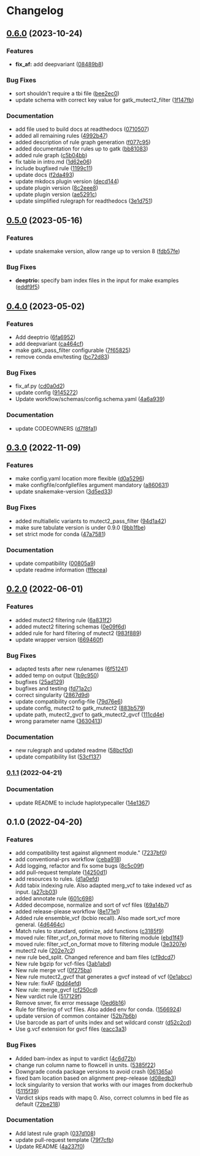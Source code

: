 # Changelog

## [0.6.0](https://www.github.com/hydra-genetics/snv_indels/compare/v0.5.0...v0.6.0) (2023-10-24)


### Features

* **fix_af:** add deepvariant ([08489b8](https://www.github.com/hydra-genetics/snv_indels/commit/08489b80d705c289ebe1da3aee96321610face87))


### Bug Fixes

* sort shouldn't require a tbi file ([bee2ec0](https://www.github.com/hydra-genetics/snv_indels/commit/bee2ec0324b805d9f44f111fd60844502e9f1306))
* update schema with correct key value for gatk_mutect2_filter ([1f147fb](https://www.github.com/hydra-genetics/snv_indels/commit/1f147fb79ff7ba939e3bd59350f467018add4ca8))


### Documentation

* add file used to build docs at readthedocs ([0710507](https://www.github.com/hydra-genetics/snv_indels/commit/0710507da577871917e04778d3101b0e00b5d4d4))
* added all remaining rules ([4992b47](https://www.github.com/hydra-genetics/snv_indels/commit/4992b47fd7ee97f7c2590697d445a51eb7df1b15))
* added description of rule graph generation ([f077c95](https://www.github.com/hydra-genetics/snv_indels/commit/f077c958f0c9fc3548c5a9e8fb5b9cabea06d2b2))
* added documentation for rules up to gatk ([bb81083](https://www.github.com/hydra-genetics/snv_indels/commit/bb810835096421129fbad3dff5f39920a8c01990))
* added rule graph ([c5b04bb](https://www.github.com/hydra-genetics/snv_indels/commit/c5b04bb5c4aceb0d3442a0e5b31480f05565fe05))
* fix table in intro.md ([1d62e06](https://www.github.com/hydra-genetics/snv_indels/commit/1d62e06460160641bcdde9b1f17029b3f4da537c))
* include bugfixed rule ([1199c11](https://www.github.com/hydra-genetics/snv_indels/commit/1199c11f6c60afab28cf531202d52d4cc22935bf))
* update docs ([f2da493](https://www.github.com/hydra-genetics/snv_indels/commit/f2da49318544ccf763a7c0b5ad2aeda4c90fa90e))
* update mkdocs plugin version ([decd144](https://www.github.com/hydra-genetics/snv_indels/commit/decd144698f4f1031b0e95fb71a03db455cbd4e9))
* update plugin version ([8c2eee8](https://www.github.com/hydra-genetics/snv_indels/commit/8c2eee87e5d57696b250313203d473a6df6d9419))
* update plugin version ([ae5291c](https://www.github.com/hydra-genetics/snv_indels/commit/ae5291c2ec2698d11d3c8a5c59e441df7fc989af))
* update simplified rulegraph for readthedocs ([3e1d751](https://www.github.com/hydra-genetics/snv_indels/commit/3e1d7510a04fd0969aac9be1b9b36c5faca7cfad))

## [0.5.0](https://www.github.com/hydra-genetics/snv_indels/compare/v0.4.0...v0.5.0) (2023-05-16)


### Features

* update snakemake version, allow range up to version 8 ([fdb57fe](https://www.github.com/hydra-genetics/snv_indels/commit/fdb57fe4ba61dd6469502f8876fca0f8ef2b4087))


### Bug Fixes

* **deeptrio:** specify bam index files in the input for make examples ([eddf9f5](https://www.github.com/hydra-genetics/snv_indels/commit/eddf9f5a6a78bf2357aa1e89b8a215a8f90537e1))

## [0.4.0](https://www.github.com/hydra-genetics/snv_indels/compare/v0.3.0...v0.4.0) (2023-05-02)


### Features

* Add deeptrio ([6fa6952](https://www.github.com/hydra-genetics/snv_indels/commit/6fa6952625c46aa0148af68b2555303ade657a0a))
* add deepvariant ([ca464cf](https://www.github.com/hydra-genetics/snv_indels/commit/ca464cf18b794d0d306e36516bc3bef74964c4bc))
* make gatk_pass_filter configurable ([7f65825](https://www.github.com/hydra-genetics/snv_indels/commit/7f65825d9f7a61a4c3bdf6282ad8886762d951f0))
* remove conda env/testing ([bc72d83](https://www.github.com/hydra-genetics/snv_indels/commit/bc72d83fa5a77c120d641e396a98f8a50c6d2e26))


### Bug Fixes

* fix_af.py ([cd0a0d2](https://www.github.com/hydra-genetics/snv_indels/commit/cd0a0d2afae59d9abf4a09a6f9f431012e83c767))
* update config ([9145272](https://www.github.com/hydra-genetics/snv_indels/commit/9145272c760afef96e67de4749315d7a37b63177))
* Update workflow/schemas/config.schema.yaml ([4a6a939](https://www.github.com/hydra-genetics/snv_indels/commit/4a6a9395ac485b45d73326b8e4725da58036916d))


### Documentation

* update CODEOWNERS ([d7f8fa1](https://www.github.com/hydra-genetics/snv_indels/commit/d7f8fa1f3ecb181b3daed293e2551bf8f4a7ac95))

## [0.3.0](https://www.github.com/hydra-genetics/snv_indels/compare/v0.2.0...v0.3.0) (2022-11-09)


### Features

* make config.yaml location more flexible ([d0a5296](https://www.github.com/hydra-genetics/snv_indels/commit/d0a52962b071cad5450cdaf7e55ad4918ba9414d))
* make configfile/confgilefiles argument mandatory ([a860631](https://www.github.com/hydra-genetics/snv_indels/commit/a8606314bf3ea63af71c54ca3232a54c152faebf))
* update snakemake-version ([3d5ed33](https://www.github.com/hydra-genetics/snv_indels/commit/3d5ed33228032923f30bb2c399693f0a9aa2d04f))


### Bug Fixes

* added multiallelic variants to mutect2_pass_filter ([94d1a42](https://www.github.com/hydra-genetics/snv_indels/commit/94d1a4287a76e08d0022b9ebb29ea4196c38fd8c))
* make sure tabulate version is under 0.9.0 ([9bb1fbe](https://www.github.com/hydra-genetics/snv_indels/commit/9bb1fbe8aeb745998f894fa5e76393104e883892))
* set strict mode for conda ([47a7581](https://www.github.com/hydra-genetics/snv_indels/commit/47a7581df62ac26680ab57d92a21859e89b36e5d))


### Documentation

* update compatibility ([00805a9](https://www.github.com/hydra-genetics/snv_indels/commit/00805a96f891a4e628887c95d464202b5fa8fd2e))
* update readme information ([fffecea](https://www.github.com/hydra-genetics/snv_indels/commit/fffeceadff77936412df35ee03b12c350dc1ef29))

## [0.2.0](https://www.github.com/hydra-genetics/snv_indels/compare/v0.1.1...v0.2.0) (2022-06-01)


### Features

* added mutect2 filtering rule ([6a831f2](https://www.github.com/hydra-genetics/snv_indels/commit/6a831f2faa94dde69f41f0f6114634d580fda2d7))
* added mutect2 filtering schemas ([0e09f6d](https://www.github.com/hydra-genetics/snv_indels/commit/0e09f6dc94ec48bee5c67c7c9574c9befdddee7f))
* added rule for hard filtering of mutect2 ([983f889](https://www.github.com/hydra-genetics/snv_indels/commit/983f889dfaec1685f5d6516ac7d5a9063232e30c))
* update wrapper version ([669460f](https://www.github.com/hydra-genetics/snv_indels/commit/669460fa97f203e336307369b1ed1e1cda8c5380))


### Bug Fixes

* adapted tests after new rulenames ([6f51241](https://www.github.com/hydra-genetics/snv_indels/commit/6f512414ea74770c35d3d5c9e56f1211d047f479))
* added temp on output ([1b9c950](https://www.github.com/hydra-genetics/snv_indels/commit/1b9c950a37dbc09f5cd4d071a6d710f4e448addd))
* bugfixes ([25ad129](https://www.github.com/hydra-genetics/snv_indels/commit/25ad1294c4dfc044a69b4cfaffd74860705c0a60))
* bugfixes and testing ([fd71a2c](https://www.github.com/hydra-genetics/snv_indels/commit/fd71a2c7befa4943978b9de3b56b3f672c255384))
* correct singularity ([2867d9d](https://www.github.com/hydra-genetics/snv_indels/commit/2867d9d773a8c5a8a12d10056098d2e5e1f5d748))
* update compatibility config-file ([79d76e6](https://www.github.com/hydra-genetics/snv_indels/commit/79d76e6a9f4b9b6d93e011b5afc819bccf900a58))
* update config, mutect2 to gatk_mutect2 ([883b579](https://www.github.com/hydra-genetics/snv_indels/commit/883b5797e4b5ad1785344647d84dd57657247f59))
* update path, mutect2_gvcf to gatk_mutect2_gvcf ([111cd4e](https://www.github.com/hydra-genetics/snv_indels/commit/111cd4ebf7475031fd3d8c5cb4bb2911ad8e0895))
* wrong parameter name ([3630413](https://www.github.com/hydra-genetics/snv_indels/commit/363041330235702741e34d2d9c747b05f980c008))


### Documentation

* new rulegraph and updated readme ([58bcf0d](https://www.github.com/hydra-genetics/snv_indels/commit/58bcf0dd414677dee9bcdf9ecd42681430277e93))
* update compatibility list ([53cf137](https://www.github.com/hydra-genetics/snv_indels/commit/53cf13718e6e030f37cd1d05a3360779dd7bb808))

### [0.1.1](https://www.github.com/hydra-genetics/snv_indels/compare/v0.1.0...v0.1.1) (2022-04-21)


### Documentation

* update README to include haplotypecaller ([14e1367](https://www.github.com/hydra-genetics/snv_indels/commit/14e136766d0ceee89eb2e5a6191e004fc0bca21f))

## 0.1.0 (2022-04-20)


### Features

* add compatibility test against alignment module." ([7237bf0](https://www.github.com/hydra-genetics/snv_indels/commit/7237bf09705c7507ebc06fd149727f866746e04d))
* add conventional-prs workflow ([ceba918](https://www.github.com/hydra-genetics/snv_indels/commit/ceba918d775b9ffe8e81a03e2ff12108aa0e0b35))
* Add logging, refactor and fix some bugs ([8c5c09f](https://www.github.com/hydra-genetics/snv_indels/commit/8c5c09f8363d0cfc9af3e76e2b5daf379f8395d7))
* add pull-request template ([14250d1](https://www.github.com/hydra-genetics/snv_indels/commit/14250d1ac84ee7e2afc514f770082fce9bd87bbb))
* add resources to rules. ([d1a0efd](https://www.github.com/hydra-genetics/snv_indels/commit/d1a0efdd97ec02391def69066e7a4fb651900ea4))
* Add tabix indexing rule. Also adapted merg_vcf to take indexed vcf as input. ([a27cb03](https://www.github.com/hydra-genetics/snv_indels/commit/a27cb03ac1b864a8a9fc62d974f903ce1cbb0b68))
* added annotate rule ([601c698](https://www.github.com/hydra-genetics/snv_indels/commit/601c698829f1fd124244c0e1ec163c597428d4ef))
* Added decompose, normalize and sort of vcf files ([69a14b7](https://www.github.com/hydra-genetics/snv_indels/commit/69a14b7bb323bbbd857c4b9232861a9b16ad1219))
* added release-please workflow ([8e171e1](https://www.github.com/hydra-genetics/snv_indels/commit/8e171e1d87b2e600e7679381412acb3e8301d9eb))
* Added rule ensemble_vcf (bcbio recall). Also made sort_vcf more general. ([4d6464c](https://www.github.com/hydra-genetics/snv_indels/commit/4d6464c3a8fd205802a0a0ca1770358d318b3cbc))
* Match rules to standard, optimize, add functions ([c3185f9](https://www.github.com/hydra-genetics/snv_indels/commit/c3185f9f3b4adda639771c29373c6b62782d3ec4))
* moved rule: filter_vcf_on_format move to filtering module ([ebd1f41](https://www.github.com/hydra-genetics/snv_indels/commit/ebd1f41fd54e91e8e27a8759d560993d3f668c52))
* moved rule: filter_vcf_on_format move to filtering module ([3e3207e](https://www.github.com/hydra-genetics/snv_indels/commit/3e3207e4a8cc7793578cd646dd62216afe120f04))
* mutect2 rule ([202e7c2](https://www.github.com/hydra-genetics/snv_indels/commit/202e7c2303764da41c336d6e372a6705a456d663))
* new rule bed_split. Changed reference and bam files ([cf9dcd7](https://www.github.com/hydra-genetics/snv_indels/commit/cf9dcd72e5f69fa6609ef86038d077989e55172d))
* New rule bgzip for vcf-files ([3ab1abd](https://www.github.com/hydra-genetics/snv_indels/commit/3ab1abd14f4aa23e9596dc5c588379afe5dd68be))
* New rule merge vcf ([0f275ba](https://www.github.com/hydra-genetics/snv_indels/commit/0f275ba331cb975a2c44864533d53d238948ba02))
* New rule mutect2_gvcf that generates a gvcf instead of vcf ([0e1abcc](https://www.github.com/hydra-genetics/snv_indels/commit/0e1abccf58250e4267f0b792c707af5cc5bce6ed))
* New rule: fixAF ([bdd4efd](https://www.github.com/hydra-genetics/snv_indels/commit/bdd4efded783d0d5cdc758e774eb5eb480c4282d))
* New rule: merge_gvcf ([cf250cd](https://www.github.com/hydra-genetics/snv_indels/commit/cf250cda317010e19873302fa016679e0dbd405c))
* New vardict rule ([517129f](https://www.github.com/hydra-genetics/snv_indels/commit/517129f36059fdd78ea02b004abc8111d10f5e58))
* Remove snver, fix error message ([0ed6b16](https://www.github.com/hydra-genetics/snv_indels/commit/0ed6b16f59e082232887d88f0b315cb40be49be1))
* Rule for filtering of vcf files. Also added env for conda. ([1566924](https://www.github.com/hydra-genetics/snv_indels/commit/15669247e622438e3362011522fde4a70d149375))
* update version of common container ([52b7b6b](https://www.github.com/hydra-genetics/snv_indels/commit/52b7b6b86d5b60dd776d6486e7b975a6fdf6671b))
* Use barcode as part of units index and set wildcard constr ([d52c2cd](https://www.github.com/hydra-genetics/snv_indels/commit/d52c2cd4b62499d593d07a291571d3fa7a26d027))
* Use g.vcf extension for gvcf files ([eacc3a3](https://www.github.com/hydra-genetics/snv_indels/commit/eacc3a3606b846b6e91dd81b29ec81649511ad1c))


### Bug Fixes

* Added bam-index as input to vardict ([4c6d72b](https://www.github.com/hydra-genetics/snv_indels/commit/4c6d72b61100cabc73f8cfca523ef60c7665a131))
* change run column name to flowcell in units. ([5385f22](https://www.github.com/hydra-genetics/snv_indels/commit/5385f226d758de6c6fa773caa90b1164ef7162f7))
* Downgrade conda package versions to avoid crash ([061365a](https://www.github.com/hydra-genetics/snv_indels/commit/061365a9746dac670d4b085576950537bb1f93a2))
* fixed bam location based on alignment prep-release ([d08edb3](https://www.github.com/hydra-genetics/snv_indels/commit/d08edb374b8eeca48d0870cce212e28328bf69fb))
* lock singularity to version that works with our images from dockerhub ([5115f39](https://www.github.com/hydra-genetics/snv_indels/commit/5115f3905da86e48ba9fb0f760a0693328b38c27))
* Vardict skips reads with mapq 0. Also, correct columns in bed file as default ([72be218](https://www.github.com/hydra-genetics/snv_indels/commit/72be2184629e4d5266714540145a25c929dbb1d3))


### Documentation

* Add latest rule graph ([037d108](https://www.github.com/hydra-genetics/snv_indels/commit/037d108866d5224b30fbd97c0388666cfb626624))
* update pull-request template ([79f7cfb](https://www.github.com/hydra-genetics/snv_indels/commit/79f7cfb4bf2fff00d020b113eae8f717dee07061))
* Update README ([4a237f0](https://www.github.com/hydra-genetics/snv_indels/commit/4a237f0f2aee97995dfc782d608794e24ac494cc))
